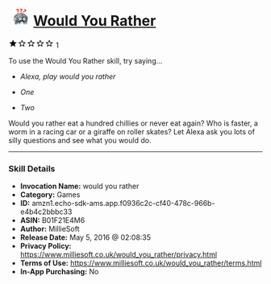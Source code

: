 # &nbsp;<img src="skill_icon" alt="Would You Rather icon" width="36"> [Would You Rather](http://alexa.amazon.com/#skills/amzn1.echo-sdk-ams.app.f0936c2c-cf40-478c-966b-e4b4c2bbbc33)
![1 stars](../../images/ic_star_black_18dp_1x.png)![1 stars](../../images/ic_star_border_black_18dp_1x.png)![1 stars](../../images/ic_star_border_black_18dp_1x.png)![1 stars](../../images/ic_star_border_black_18dp_1x.png)![1 stars](../../images/ic_star_border_black_18dp_1x.png) 1

To use the Would You Rather skill, try saying...

* *Alexa, play would you rather*

* *One*

* *Two*

Would you rather eat a hundred chillies or never eat again? Who is faster, a worm in a racing car or a giraffe on roller skates? Let Alexa ask you lots of silly questions and see what you would do.

***

### Skill Details

* **Invocation Name:** would you rather
* **Category:** Games
* **ID:** amzn1.echo-sdk-ams.app.f0936c2c-cf40-478c-966b-e4b4c2bbbc33
* **ASIN:** B01F21E4M6
* **Author:** MillieSoft
* **Release Date:** May 5, 2016 @ 02:08:35
* **Privacy Policy:** https://www.milliesoft.co.uk/would_you_rather/privacy.html
* **Terms of Use:** https://www.milliesoft.co.uk/would_you_rather/terms.html
* **In-App Purchasing:** No
